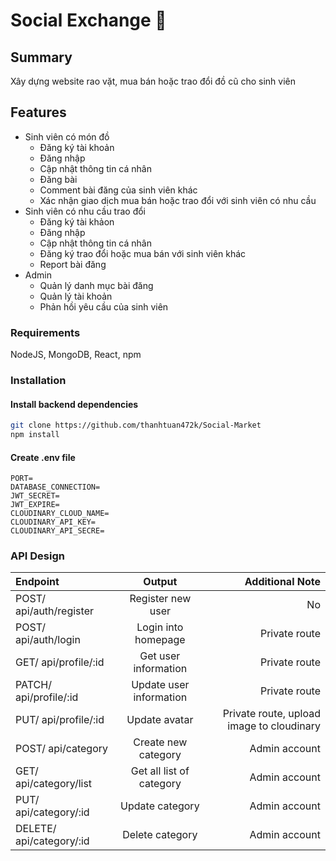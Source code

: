 # Social Exchange 🚀

## Summary

Xây dựng website rao vặt, mua bán hoặc trao đổi đồ cũ cho sinh viên

## Features

-   Sinh viên có món đồ
    -   Đăng ký tài khoản
    -   Đăng nhập
    -   Cập nhật thông tin cá nhân
    -   Đăng bài
    -   Comment bài đăng của sinh viên khác
    -   Xác nhận giao dịch mua bán hoặc trao đổi với sinh viên có nhu cầu
-   Sinh viên có nhu cầu trao đổi
    -   Đăng ký tài khảon
    -   Đăng nhập
    -   Cập nhật thông tin cá nhân
    -   Đăng ký trao đổi hoặc mua bán với sinh viên khác
    -   Report bài đăng
-   Admin
    -   Quản lý danh mục bài đăng
    -   Quản lý tài khoản
    -   Phản hồi yêu cầu của sinh viên

### Requirements

NodeJS, MongoDB, React, npm

### Installation

#### Install backend dependencies

```bash
git clone https://github.com/thanhtuan472k/Social-Market
npm install
```

#### Create .env file

```env
PORT=
DATABASE_CONNECTION=
JWT_SECRET=
JWT_EXPIRE=
CLOUDINARY_CLOUD_NAME=
CLOUDINARY_API_KEY=
CLOUDINARY_API_SECRE=
```

### API Design

| Endpoint                 |          Output          |                           Additional Note |
| :----------------------- | :----------------------: | ----------------------------------------: |
| POST/ api/auth/register  |    Register new user     |                                        No |
| POST/ api/auth/login     |   Login into homepage    |                             Private route |
| GET/ api/profile/:id     |   Get user information   |                             Private route |
| PATCH/ api/profile/:id   | Update user information  |                             Private route |
| PUT/ api/profile/:id     |      Update avatar       | Private route, upload image to cloudinary |
| POST/ api/category       |   Create new category    |                             Admin account |
| GET/ api/category/list   | Get all list of category |                             Admin account |
| PUT/ api/category/:id    |     Update category      |                             Admin account |
| DELETE/ api/category/:id |     Delete category      |                             Admin account |
